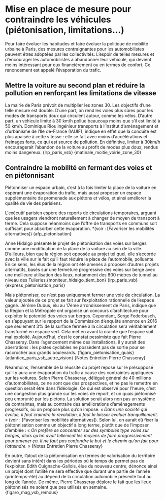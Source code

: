 # Mise en place de mesure pour contraindre les véhicules (piétonisation, limitations…) 
Pour faire évoluer les habitudes et faire évoluer la politique de mobilité urbaine à Paris, des mesures contraignantes pour les automobilistes peuvent êtres adoptées par les collectivités. L’espoir de telles mesures et d’encourager les automobilistes à abandonner leur véhicule, qui devient moins intéressant pour eux financièrement ou en termes de confort. Ce renoncement est appelé l’évaporation du trafic. 

## Mettre la voiture au second plan et réduire la pollution en renforçant les limitations de vitesse
La mairie de Paris prévoit de multiplier les zones 30. Les objectifs d’une telle mesure est double. D’une part, on rend les voies plus sûres pour les modes de transports doux qui circulent autour, comme les vélos. D’autre part, un véhicule limité à 30 km/h pollue beaucoup moins que s’il est limité à 50 km/h. Dominique Riou ingénieur transports à l’Institut d’aménagement et d’urbanisme de l’Ile de-France (IAUIF), indique en effet que la conduite est plus apaisée à cette vitesse : elle se fait avec moins d’accélérations et freinages forts, ce qui est source de pollution. En définitive, limiter à 30km/h encouragerait l’abandon de la voiture au profit de modes plus doux, rendus moins dangereux. {lrp_paris_vsb} {matinale_moitie_voirie_zone_30}

## Contraindre la mobilité en fermant des voies et en piétonnisant 
Piétonniser un espace urbain, c’est à la fois limiter la place de la voiture en espérant une évaporation du trafic, mais aussi proposer un espace supplémentaire de promenade aux piétons et vélos, et ainsi améliorer la qualité de vie des parisiens. 

L'exécutif parisien espère des reports de circulations temporaires, arguant que les usagers viendront naturellement à changer de moyen de transport à terme. Cela suppose néanmoins que l’offre de transports en communs soit suffisant pour absorber cette évaporation. *(voir : [Favoriser les mobilités alternatives]) {afp_pietonisation}

Anne Hidalgo présente le projet de piétonisation des voies sur berges comme une modification de la place de la voiture au sein de la ville. D’ailleurs, bien que la région soit opposée au projet tel quel, elle s’accorde avec la ville sur le fait qu’il faut réduire la place de l’automobile, polluante. En ce sens, les élus de la région ont été amenés à proposer d’autres projets alternatifs, basés sur une fermeture progressive des voies sur berge avec une meilleure utilisation des lieux, notamment des 800 mètres de tunnel au niveau des Tuileries.{moniteur_hidalgo_tient_bon} {lrp_paris_vsb} {express_pietonisation_paris}

Mais piétonniser, ce n’est pas uniquement fermer une voie de circulation. La valeur ajoutée de ce projet se fait sur l’exploitation rationnelle de l’espace gagné. Jérôme Dubus, élu au 17ème arrondissement de Paris, indique que la Région et la Métropole ont organisé un concours d’architecture pour exploiter le potentiel des voies sur berges. Cependant, Serge Federbusch, en s’appuyant sur le rapport de la Commission d’enquête annonce en 2016 que seulement 3% de la surface fermée à la circulation sera véritablement transformé en espace vert. Cela met en avant la crainte que l’espace soit mal exploité. Aujourd’hui, c’est le constat pessimiste que fait Pierre Chasseray. Dans l’agencement même des installations, il y aurait des aberrations : les pistes cyclables ne possèdent pas de sortie pour se raccrocher aux grands boulevards. {figaro_pietonisation_quais} {atlantico_paris_vsb_autre_vision} {Notes Entretien Pierre Chasseray}

Néanmoins, l’ensemble de la réussite du projet repose sur le présupposé qu’il y aura une évaporation du trafic à cause des contraintes appliquées sur les voitures. Selon Pierre Chasseray, délégué général de 40 millions d’automobilistes, ce ne sont que des prospectives, et ne pas le remettre en question serait être dans l’idéologie. Ce qui est observé pour l’heure, c’est une congestion plus grande sur les voies de report, et un quais piétonnisé peu emprunté par les piétons. La solution serait alors non pas un système de contraintes, mais au contraire des améliorations d’aménagements progressifs, où on propose plus qu’on impose. _« Dans une société qui évolue, il faut craindre la révolution, il faut la laisser évoluer tranquillement. »_ (voir : [Favoriser les mobilités alternatives]). Selon lui, on aurait dû fixer la piétonnisation comme un objectif à long terme, plutôt que de l’imposer d’emblée : _« On préfère se concentrer sur des symboles type voies sur berges, alors qu’on avait tellement les moyens de faire progressivement pour amener ça. Il ne faut pas confondre le but et le chemin qu’on fait pour l’atteindre. »_ {Notes Entretien Pierre Chasseray}

En outre, l’atout de la piétonnisation en termes de valorisation du territoire devient sans intérêt dans les périodes où le temps de permet pas de l’exploiter. Edith Cuignache-Gallois, élue du nouveau centre, dénonce ainsi un projet dont l’utilité ne sera effective que durant une partie de l’année (printemps-été) au dépend de la circulation automobile présente tout au long de l’année. De même, Pierre Chasseray déplore le fait que les lieux piétonnisés ne soient que peu utilisés en semaine. {figaro_mag_vsb_remous}
